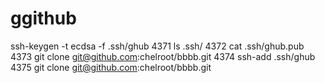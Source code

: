 # ggithub


ssh-keygen -t ecdsa -f .ssh/ghub
 4371  ls .ssh/
 4372  cat .ssh/ghub.pub 
 4373  git clone git@github.com:chelroot/bbbb.git
 4374  ssh-add .ssh/ghub
 4375  git clone git@github.com:chelroot/bbbb.git
